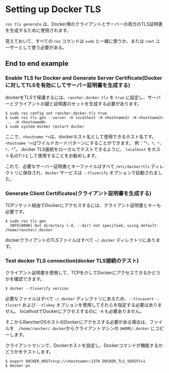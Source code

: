 # Setting up Docker TLS

`ros tls generate` は、Docker用のクライアントとサーバーの両方のTLS証明書を生成するために使用されます。

覚えておいて、すべての `ros` コマンドは `sudo` と一緒に使うか、または `root` ユーザーとして使う必要がある。

## End to end example

### Enable TLS for Docker and Generate Server Certificate(Dockerに対してTLSを有効にしてサーバー証明書を生成する)

dockerをTLSで保護するには、`rancher.docker.tls` を `true` に設定し、サーバーとクライアントの鍵と証明書のセットを生成する必要があります。

```
$ sudo ros config set rancher.docker.tls true
$ sudo ros tls gen --server -H localhost -H <hostname1> -H <hostname2> ... -H <hostnameN>
$ sudo system-docker restart docker
```

ここで、`<hostname *>`は、dockerホスト名として使用できるホスト名です。
`<hostname *>`はワイルドカードパターンにすることができます。
例："`*。*。*。*。*`"。
docker TLS接続をローカルでテストできるように、
`localhost` をホスト名の1つとして使用することをお勧めします。

これで、必要なサーバー証明書とキーファイルはすべて `/etc/docker/tls` ディレクトリに保存され、`docker` サービスは `--tlsverify` オプションで起動されました。

### Generate Client Certificates(クライアント証明書を生成する)

TCPソケット経由でDockerにアクセスするには、クライアント証明書とキーも必要です。

```
$ sudo ros tls gen
  INFO[0000] Out directory (-d, --dir) not specified, using default: /home/rancher/.docker
```

dockerクライアントのTLSファイルはすべて `~/.docker` ディレクトリにあります。

### Test docker TLS connection(docker TLS接続のテスト)

クライアント証明書を使用して、TCPを介してDockerにアクセスできるかどうかを確認できます。

```
$ docker --tlsverify version
```

必要なファイルはすべて `~/.docker` ディレクトリにあるため、`--tlscacert` `--tlscert` および `--tlskey` オプションを使用してそれらを指定する必要はありません。
localhostでDockerにアクセスするのに `-H` も必要ありません。

そこからRancherOSホストのDockerにアクセスする必要がある場合は、ファイルを　`/home/rancher/.docker`からクライアントマシンの `$HOME/.docker` にコピーします。

クライアントマシンで、Dockerホストを設定し、Dockerコマンドが機能するかどうかをテストします。

```
$ export DOCKER_HOST=tcp://<hostname>:2376 DOCKER_TLS_VERIFY=1
$ docker ps
```

